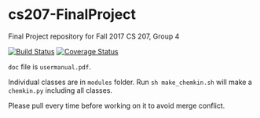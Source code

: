 # cs207-FinalProject
Final Project repository for Fall 2017 CS 207, Group 4

[![Build Status](https://travis-ci.org/cs207group4/cs207-FinalProject.svg?branch=master)](https://travis-ci.org/cs207group4/cs207-FinalProject)
[![Coverage Status](https://coveralls.io/repos/github/cs207group4/cs207-FinalProject/badge.svg?branch=master&maxAge=0)](https://coveralls.io/github/cs207group4/cs207-FinalProject?branch=master&maxAge=0)

`doc` file is `usermanual.pdf`.

Individual classes are in `modules` folder. Run `sh make_chemkin.sh` will make a `chemkin.py` including all classes.

Please pull every time before working on it to avoid merge conflict.
